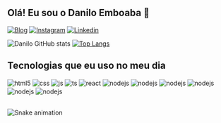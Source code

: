 ## Olá! Eu sou o Danilo Emboaba 🤙

[![Blog](	https://img.shields.io/website-up-down-green-red/http/monip.org.svg)](https://daniloemboaba.github.io/site-danilo/)
[![Instagram](https://img.shields.io/badge/Instagram-E4405F?style=for-the-badge&logo=instagram&logoColor=white)](https://instagram.com/danilo_emboaba)
[![Linkedin](https://img.shields.io/badge/LinkedIn-0077B5?style=for-the-badge&logo=linkedin&logoColor=white)](https://www.linkedin.com/in/daniloemboaba/)

![Danilo GitHub stats](https://github-readme-stats.vercel.app/api?username=daniloemboaba&show_icons=true&theme=dracula&count_private=true)
[![Top Langs](https://github-readme-stats.vercel.app/api/top-langs/?username=daniloemboaba&layout=compact)](https://github.com/anuraghazra/github-readme-stats)


## Tecnologias que eu uso no meu dia

<div style="display: inline_block">
  <img align="center" alt="html5" src="https://img.shields.io/badge/HTML5-E34F26?style=for-the-badge&logo=html5&logoColor=white" />
  <img align="center" alt="css" src="https://img.shields.io/badge/CSS3-1572B6?style=for-the-badge&logo=css3&logoColor=white" />
  <img align="center" alt="js" src="https://img.shields.io/badge/JavaScript-F7DF1E?style=for-the-badge&logo=javascript&logoColor=black" />
  <img align="center" alt="ts" src="https://img.shields.io/badge/TypeScript-007ACC?style=for-the-badge&logo=typescript&logoColor=white" />
  <img align="center" alt="react" src="https://img.shields.io/badge/React-20232A?style=for-the-badge&logo=react&logoColor=61DAFB" />
  <img align="center" alt="nodejs" src="https://img.shields.io/badge/React_Native-20232A?style=for-the-badge&logo=react&logoColor=61DAFB" />
  <img align="center" alt="nodejs" src="https://img.shields.io/badge/Node.js-43853D?style=for-the-badge&logo=node.js&logoColor=white" />
  <img align="center" alt="nodejs" src="https://img.shields.io/badge/MongoDB-4EA94B?style=for-the-badge&logo=mongodb&logoColor=white" />
  <img align="center" alt="nodejs" src="https://img.shields.io/badge/MySQL-00000F?style=for-the-badge&logo=mysql&logoColor=white" />
  <img align="center" alt="nodejs" src="https://img.shields.io/badge/Visual_Studio_Code-0078D4?style=for-the-badge&logo=visual%20studio%20code&logoColor=white" />
  <img align="center" alt="nodejs" src="https://img.shields.io/badge/Python-3776AB?style=for-the-badge&logo=python&logoColor=whit" />
   
</div><br/>
  
![Snake animation](https://github.com/LuigiGF/LuigiGF/blob/output/github-contribution-grid-snake.svg)

 
</div>
